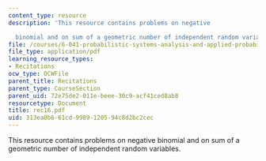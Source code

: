 ```yaml
---
content_type: resource
description: 'This resource contains problems on negative

  binomial and on sum of a geometric number of independent random variables.'
file: /courses/6-041-probabilistic-systems-analysis-and-applied-probability-spring-2006/313ea8b661cd9989120594c8d2bc2cec_rec16.pdf
file_type: application/pdf
learning_resource_types:
- Recitations
ocw_type: OCWFile
parent_title: Recitations
parent_type: CourseSection
parent_uid: 72e75de2-011e-beee-30c9-acf41ced8ab8
resourcetype: Document
title: rec16.pdf
uid: 313ea8b6-61cd-9989-1205-94c8d2bc2cec
---
```

This resource contains problems on negative
binomial and on sum of a geometric number of independent random variables.

